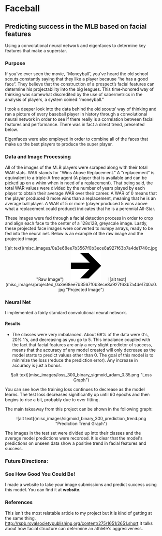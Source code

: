 # Faceball
## Predicting success in the MLB based on facial features

Using a convolutional neural network and eigenfaces to determine key features that make a superstar.

### Purpose
If you’ve ever seen the movie, “Moneyball”, you've heard the old school scouts constantly saying that they like a player because “he has a good face”. They believe that the construction of a prospect’s facial features can determine his projectability into the big leagues. This time-honored way of thinking was somewhat discredited by the use of sabermetrics in the analysis of players, a system coined “moneyball.”

I took a deeper look into the data behind the old scouts’ way of thinking and ran a picture of every baseball player in history through a convolutional neural network in order to see if there really is a correlation between facial features and performance. There was in fact a direct trend, presented below.

Eigenfaces were also employed in order to combine all of the faces that make up the best players to produce the super player.

### Data and Image Processing
All of the images of the MLB players were scraped along with their total WAR stats. WAR stands for "Wins Above Replacement." A "replacement" is equivalent to a triple-A free agent (A player that is available and can be picked up on a whim when in need of a replacement). That being said, the total WAR values were divided by the number of years played by each player to obtain their average WAR over their career. A WAR of 0 means that the player produced 0 more wins than a replacement, meaning that he is an average ball player. A WAR of 5 or more (player produced 5 wins above what a replacement could produce) indicates that he is a perennial All-Star.

These images were fed through a facial detection process in order to crop and align each face to the center of a 128x128, greyscale image. Lastly, these projected face images were converted to numpy arrays, ready to be fed into the neural net. Below is an example of the raw image and the projected image.

<center>
![alt text](misc_images/0a3e68ee7b3567f0b3ece8a927f63b7a4de1740c.jpg "Raw Image") 
<img src="misc_images/arrow.png" alt="Arrow Image" style="width: 100px; height: 100px; margin-left: 20px; margin-right: 20px;"/>
![alt text](misc_images/projected_0a3e68ee7b3567f0b3ece8a927f63b7a4de1740c0.jpg "Projected Image")
</center>

### Neural Net
I implemented a fairly standard convolutional neural network. 

#### Results

* The classes were very imbalanced. About 68% of the data were 0's, 20% 1's, and decreasing as you go to 5. This imbalance coupled with the fact that facial features are only a very slight predictor of success, means that the accuracy of any model created will only decrease as the model starts to predict values other than 0. The goal of this model is to minimize the loss (reduce the prediction error). Any increase in accuracy is just a bonus.

<center>
    ![alt text](misc_images/loss_300_binary_sigmoid_adam_0.35.png "Loss Graph")
</center>
    
You can see how the training loss continues to decrease as the model learns. The test loss decreases significantly up until 60 epochs and then begins to rise a bit, probably due to over fitting.

The main takeaway from this project can be shown in the following graph:

<center>
![alt text](misc_images/sigmoid_binary_300_prediction_trend.png "Prediction Trend Graph")
</center>

The images in the test set were divided up into their classes and the average model predictions were recorded. It is clear that the model's predictions on unseen data show a positive trend in facial features and success.

### Future Directions:



### See How Good You Could Be!
I made a website to take your image submissions and predict success using this model. You can find it at **website**.






### References
This isn't the most relatable article to my project but it is kind of getting at the same thing.
http://rspb.royalsocietypublishing.org/content/275/1651/2651.short
It talks about how facial structure can determine an athlete's aggresiveness.
